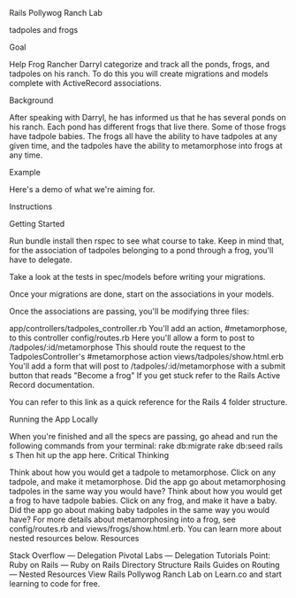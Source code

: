 Rails Pollywog Ranch Lab

tadpoles and frogs

Goal

Help Frog Rancher Darryl categorize and track all the ponds, frogs, and tadpoles on his ranch. To do this you will create migrations and models complete with ActiveRecord associations.

Background

After speaking with Darryl, he has informed us that he has several ponds on his ranch. Each pond has different frogs that live there. Some of those frogs have tadpole babies. The frogs all have the ability to have tadpoles at any given time, and the tadpoles have the ability to metamorphose into frogs at any time.

Example

Here's a demo of what we're aiming for.

Instructions

Getting Started

Run bundle install then rspec to see what course to take. Keep in mind that, for the association of tadpoles belonging to a pond through a frog, you'll have to delegate.

Take a look at the tests in spec/models before writing your migrations.

Once your migrations are done, start on the associations in your models.

Once the associations are passing, you'll be modifying three files:

app/controllers/tadpoles_controller.rb
You'll add an action, #metamorphose, to this controller
config/routes.rb
Here you'll allow a form to post to /tadpoles/:id/metamorphose
This should route the request to the TadpolesController's #metamorphose action
views/tadpoles/show.html.erb
You'll add a form that will post to /tadpoles/:id/metamorphose with a submit button that reads "Become a frog"
If you get stuck refer to the Rails Active Record documentation.

You can refer to this link as a quick reference for the Rails 4 folder structure.

Running the App Locally

When you're finished and all the specs are passing, go ahead and run the following commands from your terminal:
rake db:migrate
rake db:seed
rails s
Then hit up the app here.
Critical Thinking

Think about how you would get a tadpole to metamorphose. Click on any tadpole, and make it metamorphose. Did the app go about metamorphosing tadpoles in the same way you would have?
Think about how you would get a frog to have tadpole babies. Click on any frog, and make it have a baby. Did the app go about making baby tadpoles in the same way you would have? For more details about metamorphosing into a frog, see config/routes.rb and views/frogs/show.html.erb. You can learn more about nested resources below.
Resources

Stack Overflow — Delegation
Pivotal Labs — Delegation
Tutorials Point: Ruby on Rails — Ruby on Rails Directory Structure
Rails Guides on Routing — Nested Resources
View Rails Pollywog Ranch Lab on Learn.co and start learning to code for free.
